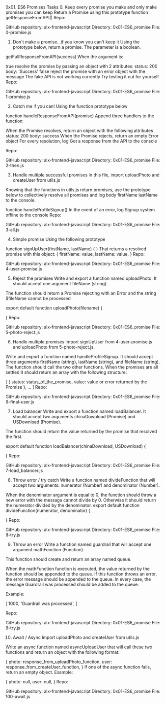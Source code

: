 0x01. ES6 Promises
Tasks
0. Keep every promise you make and only make promises you can keep
Return a Promise using this prototype function getResponseFromAPI()
Repo:

GitHub repository: alx-frontend-javascript
Directory: 0x01-ES6_promise
File: 0-promise.js

1. Don't make a promise...if you know you can't keep it
Using the prototype below, return a promise. The parameter is a boolean.

getFullResponseFromAPI(success)
When the argument is:

true
resolve the promise by passing an object with 2 attributes:
status: 200
body: 'Success'
false
reject the promise with an error object with the message The fake API is not working currently
Try testing it out for yourself
Repo:

GitHub repository: alx-frontend-javascript
Directory: 0x01-ES6_promise
File: 1-promise.js

2. Catch me if you can!
Using the function prototype below

function handleResponseFromAPI(promise)
Append three handlers to the function:

When the Promise resolves, return an object with the following attributes
status: 200
body: success
When the Promise rejects, return an empty Error object
For every resolution, log Got a response from the API to the console

Repo:

GitHub repository: alx-frontend-javascript
Directory: 0x01-ES6_promise
File: 2-then.js

3. Handle multiple successful promises
In this file, import uploadPhoto and createUser from utils.js

Knowing that the functions in utils.js return promises, use the prototype below to collectively resolve all promises and log body firstName lastName to the console.

function handleProfileSignup()
In the event of an error, log Signup system offline to the console
Repo:

GitHub repository: alx-frontend-javascript
Directory: 0x01-ES6_promise
File: 3-all.js

4. Simple promise
Using the following prototype

function signUpUser(firstName, lastName) {
}
That returns a resolved promise with this object:
{
  firstName: value,
  lastName: value,
}
Repo:

GitHub repository: alx-frontend-javascript
Directory: 0x01-ES6_promise
File: 4-user-promise.js

5. Reject the promises
Write and export a function named uploadPhoto. It should accept one argument fileName (string).

The function should return a Promise rejecting with an Error and the string $fileName cannot be processed

export default function uploadPhoto(filename) {

}
Repo:

GitHub repository: alx-frontend-javascript
Directory: 0x01-ES6_promise
File: 5-photo-reject.js

6. Handle multiple promises
Import signUpUser from 4-user-promise.js and uploadPhoto from 5-photo-reject.js.

Write and export a function named handleProfileSignup. It should accept three arguments firstName (string), lastName (string), and fileName (string). The function should call the two other functions. When the promises are all settled it should return an array with the following structure:

[
    {
      status: status_of_the_promise,
      value: value or error returned by the Promise
    },
    ...
  ]
Repo:

GitHub repository: alx-frontend-javascript
Directory: 0x01-ES6_promise
File: 6-final-user.js

7. Load balancer
Write and export a function named loadBalancer. It should accept two arguments chinaDownload (Promise) and USDownload (Promise).

The function should return the value returned by the promise that resolved the first.

export default function loadBalancer(chinaDownload, USDownload) {

}
Repo:

GitHub repository: alx-frontend-javascript
Directory: 0x01-ES6_promise
File: 7-load_balancer.js

8. Throw error / try catch
Write a function named divideFunction that will accept two arguments: numerator (Number) and denominator (Number).

When the denominator argument is equal to 0, the function should throw a new error with the message cannot divide by 0. Otherwise it should return the numerator divided by the denominator.
export default function divideFunction(numerator, denominator) {

}
Repo:

GitHub repository: alx-frontend-javascript
Directory: 0x01-ES6_promise
File: 8-try.js

9. Throw an error
Write a function named guardrail that will accept one argument mathFunction (Function).

This function should create and return an array named queue.

When the mathFunction function is executed, the value returned by the function should be appended to the queue. If this function throws an error, the error message should be appended to the queue. In every case, the message Guardrail was processed should be added to the queue.

Example:

[
  1000,
  'Guardrail was processed',
]

Repo:

GitHub repository: alx-frontend-javascript
Directory: 0x01-ES6_promise
File: 9-try.js

10. Await / Async
Import uploadPhoto and createUser from utils.js

Write an async function named asyncUploadUser that will call these two functions and return an object with the following format:

{
  photo: response_from_uploadPhoto_function,
  user: response_from_createUser_function,
}
If one of the async function fails, return an empty object. Example:

{
  photo: null,
  user: null,
}
Repo:

GitHub repository: alx-frontend-javascript
Directory: 0x01-ES6_promise
File: 100-await.js
